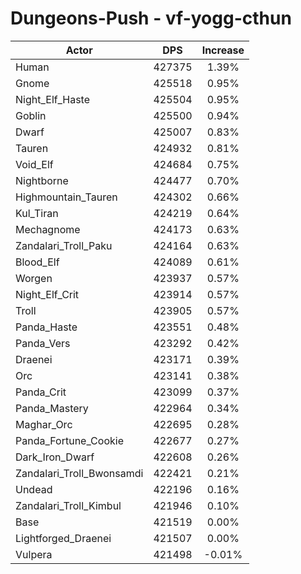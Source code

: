 # Dungeons-Push - vf-yogg-cthun
| Actor | DPS | Increase |
|---|:---:|:---:|
|Human|427375|1.39%|
|Gnome|425518|0.95%|
|Night_Elf_Haste|425504|0.95%|
|Goblin|425500|0.94%|
|Dwarf|425007|0.83%|
|Tauren|424932|0.81%|
|Void_Elf|424684|0.75%|
|Nightborne|424477|0.70%|
|Highmountain_Tauren|424302|0.66%|
|Kul_Tiran|424219|0.64%|
|Mechagnome|424173|0.63%|
|Zandalari_Troll_Paku|424164|0.63%|
|Blood_Elf|424089|0.61%|
|Worgen|423937|0.57%|
|Night_Elf_Crit|423914|0.57%|
|Troll|423905|0.57%|
|Panda_Haste|423551|0.48%|
|Panda_Vers|423292|0.42%|
|Draenei|423171|0.39%|
|Orc|423141|0.38%|
|Panda_Crit|423099|0.37%|
|Panda_Mastery|422964|0.34%|
|Maghar_Orc|422695|0.28%|
|Panda_Fortune_Cookie|422677|0.27%|
|Dark_Iron_Dwarf|422608|0.26%|
|Zandalari_Troll_Bwonsamdi|422421|0.21%|
|Undead|422196|0.16%|
|Zandalari_Troll_Kimbul|421946|0.10%|
|Base|421519|0.00%|
|Lightforged_Draenei|421507|0.00%|
|Vulpera|421498|-0.01%|
